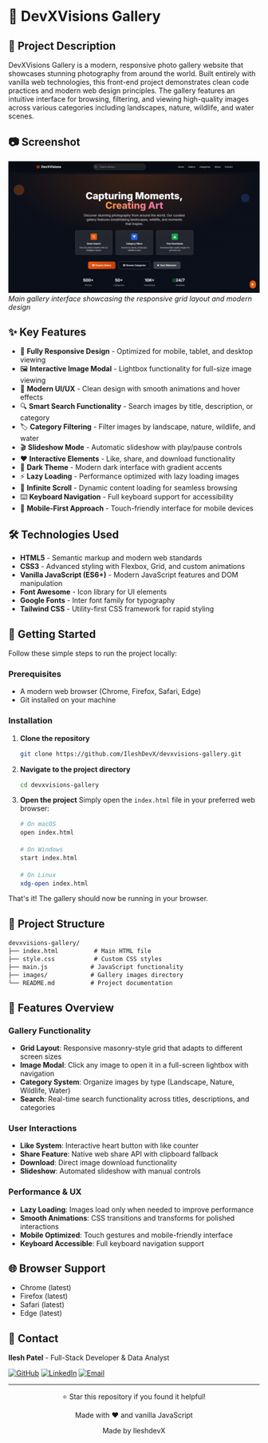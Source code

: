 # 📸 DevXVisions Gallery

## 🌟 Project Description

DevXVisions Gallery is a modern, responsive photo gallery website that showcases stunning photography from around the world. Built entirely with vanilla web technologies, this front-end project demonstrates clean code practices and modern web design principles. The gallery features an intuitive interface for browsing, filtering, and viewing high-quality images across various categories including landscapes, nature, wildlife, and water scenes.

## 📷 Screenshot

![DevXVisions Gallery Screenshot](./images/screenshot.png)
*Main gallery interface showcasing the responsive grid layout and modern design*

## ✨ Key Features

- 📱 **Fully Responsive Design** - Optimized for mobile, tablet, and desktop viewing
- 🖼️ **Interactive Image Modal** - Lightbox functionality for full-size image viewing
- 🎨 **Modern UI/UX** - Clean design with smooth animations and hover effects
- 🔍 **Smart Search Functionality** - Search images by title, description, or category
- 🏷️ **Category Filtering** - Filter images by landscape, nature, wildlife, and water
- 🎬 **Slideshow Mode** - Automatic slideshow with play/pause controls
- ❤️ **Interactive Elements** - Like, share, and download functionality
- 🌙 **Dark Theme** - Modern dark interface with gradient accents
- ⚡ **Lazy Loading** - Performance optimized with lazy loading images
- 🔄 **Infinite Scroll** - Dynamic content loading for seamless browsing
- ⌨️ **Keyboard Navigation** - Full keyboard support for accessibility
- 📱 **Mobile-First Approach** - Touch-friendly interface for mobile devices

## 🛠️ Technologies Used

- **HTML5** - Semantic markup and modern web standards
- **CSS3** - Advanced styling with Flexbox, Grid, and custom animations
- **Vanilla JavaScript (ES6+)** - Modern JavaScript features and DOM manipulation
- **Font Awesome** - Icon library for UI elements
- **Google Fonts** - Inter font family for typography
- **Tailwind CSS** - Utility-first CSS framework for rapid styling

## 🚀 Getting Started

Follow these simple steps to run the project locally:

### Prerequisites
- A modern web browser (Chrome, Firefox, Safari, Edge)
- Git installed on your machine

### Installation

1. **Clone the repository**
   ```bash
   git clone https://github.com/IleshDevX/devxvisions-gallery.git
   ```

2. **Navigate to the project directory**
   ```bash
   cd devxvisions-gallery
   ```

3. **Open the project**
   Simply open the `index.html` file in your preferred web browser:
   ```bash
   # On macOS
   open index.html
   
   # On Windows
   start index.html
   
   # On Linux
   xdg-open index.html
   ```

That's it! The gallery should now be running in your browser.

## 📁 Project Structure

```
devxvisions-gallery/
├── index.html          # Main HTML file
├── style.css           # Custom CSS styles
├── main.js            # JavaScript functionality
├── images/            # Gallery images directory
└── README.md          # Project documentation
```

## 🎯 Features Overview

### Gallery Functionality
- **Grid Layout**: Responsive masonry-style grid that adapts to different screen sizes
- **Image Modal**: Click any image to open it in a full-screen lightbox with navigation
- **Category System**: Organize images by type (Landscape, Nature, Wildlife, Water)
- **Search**: Real-time search functionality across titles, descriptions, and categories

### User Interactions
- **Like System**: Interactive heart button with like counter
- **Share Feature**: Native web share API with clipboard fallback
- **Download**: Direct image download functionality
- **Slideshow**: Automated slideshow with manual controls

### Performance & UX
- **Lazy Loading**: Images load only when needed to improve performance
- **Smooth Animations**: CSS transitions and transforms for polished interactions
- **Mobile Optimized**: Touch gestures and mobile-friendly interface
- **Keyboard Accessible**: Full keyboard navigation support

## 🌐 Browser Support

- Chrome (latest)
- Firefox (latest)
- Safari (latest)
- Edge (latest)

## 📧 Contact

**Ilesh Patel** - Full-Stack Developer & Data Analyst

[![GitHub](https://img.shields.io/badge/GitHub-100000?style=for-the-badge&logo=github&logoColor=white)](https://github.com/IleshDevX)
[![LinkedIn](https://img.shields.io/badge/LinkedIn-0077B5?style=for-the-badge&logo=linkedin&logoColor=white)](https://linkedin.com/in/your-profile)
[![Email](https://img.shields.io/badge/Email-D14836?style=for-the-badge&logo=gmail&logoColor=white)](mailto:ileshpatel666@gmail.com)

---

<div align="center">
  <p>⭐ Star this repository if you found it helpful!</p>
  <p>Made with ❤️ and vanilla JavaScript</p>
  <p>Made by IleshdevX </p>
</div>
